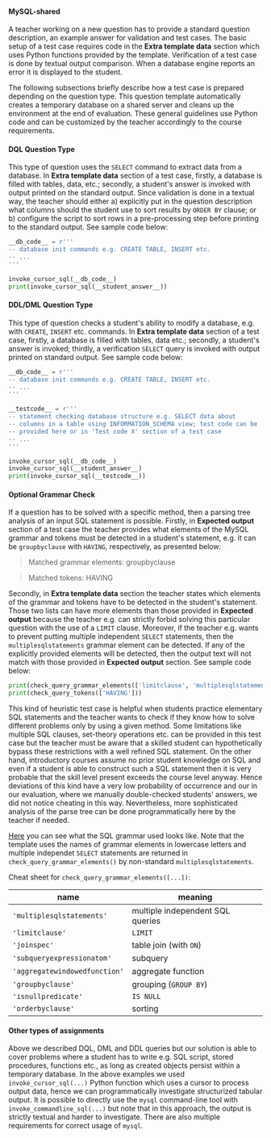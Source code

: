 #### MySQL-shared

A teacher working on a new question has to provide a standard question description, an example answer for validation and test cases. The basic setup of a test case requires code in the **Extra template data** section which uses Python functions provided by the template. Verification of a test case is done by textual output comparison. When a database engine reports an error it is displayed to the student.

The following subsections briefly describe how a test case is prepared depending on the question type. This question template automatically creates a temporary database on a shared server and cleans up the environment at the end of evaluation. These general guidelines use Python code and can be customized by the teacher accordingly to the course requirements.

#### DQL Question Type

This type of question uses the `SELECT` command to extract data from a database. In **Extra template data** section of a test case, firstly, a database is filled with tables, data, etc.; secondly, a student's answer is invoked with output printed on the standard output. Since validation is done in a textual way, the teacher should either a) explicitly put in the question description what columns should the student use to sort results by `ORDER BY` clause; or b) configure the script to sort rows in a pre-processing step before printing to the standard output. See sample code below:

```python
__db_code__ = r'''
-- database init commands e.g. CREATE TABLE, INSERT etc.
-- ...
'''

invoke_cursor_sql(__db_code__)
print(invoke_cursor_sql(__student_answer__))
```

#### DDL/DML Question Type

This type of question checks a student's ability to modify a database, e.g. with `CREATE`, `INSERT` etc. commands. In **Extra template data** section of a test case, firstly, a database is filled with tables, data etc.; secondly, a student's answer is invoked; thirdly, a verification `SELECT` query is invoked with output printed on standard output. See sample code below:

```python
__db_code__ = r'''
-- database init commands e.g. CREATE TABLE, INSERT etc.
-- ...
'''

__testcode__ = r'''
-- statement checking database structure e.g. SELECT data about 
-- columns in a table using INFORMATION_SCHEMA view; test code can be
-- provided here or in 'Test code X' section of a test case
-- ...
'''

invoke_cursor_sql(__db_code__)
invoke_cursor_sql(__student_answer__)
print(invoke_cursor_sql(__testcode__))
```

#### Optional Grammar Check

If a question has to be solved with a specific method, then a parsing tree analysis of an input SQL statement is possible. Firstly, in **Expected output** section of a test case the teacher provides what elements of the MySQL grammar and tokens must be detected in a student's statement, e.g. it can be `groupbyclause` with `HAVING`, respectively, as presented below:

> Matched grammar elements: groupbyclause

> Matched tokens: HAVING

Secondly, in **Extra template data** section the teacher states which elements of the grammar and tokens have to be detected in the student's statement. Those two lists can have more elements than those provided in **Expected output** because the teacher e.g. can strictly forbid solving this particular question with the use of a `LIMIT` clause. Moreover, if the teacher e.g. wants to prevent putting multiple independent `SELECT` statements, then the `multiplesqlstatements` grammar element can be detected. If any of the explicitly provided elements will be detected, then the output text will not match with those provided in **Expected output** section. See sample code below:

```python
print(check_query_grammar_elements(['limitclause', 'multiplesqlstatements', 'groupbyclause']))
print(check_query_tokens(['HAVING']))
```

This kind of heuristic test case is helpful when students practice elementary SQL statements and the teacher wants to check if they know how to solve different problems only by using a given method. Some limitations like multiple SQL clauses, set-theory operations etc. can be provided in this test case but the teacher must be aware that a skilled student can hypothetically bypass these restrictions with a well refined SQL statement. On the other hand, introductory courses assume no prior student knowledge on SQL and even if a student is able to construct such a SQL statement then it is very probable that the skill level present exceeds the course level anyway. Hence deviations of this kind have a very low probability of occurrence and our in our evaluation, where we manually double-checked students' answers, we did not notice cheating in this way. Nevertheless, more sophisticated analysis of the parse tree can be done programmatically here by the teacher if needed.

[Here](https://github.com/antlr/grammars-v4/blob/0120854f3990ccac49047b67bcba17a3cd790ef7/sql/mysql/Positive-Technologies/MySqlParser.g4) you can see what the SQL grammar used looks like. Note that the template uses the names of grammar elements in lowercase letters and multiple independet `SELECT` statements are returned in `check_query_grammar_elements()` by non-standard `multiplesqlstatements`.

Cheat sheet for `check_query_grammar_elements([...])`:

| name | meaning |
| ----- | --------- |
| `'multiplesqlstatements'`       | multiple independent SQL queries |
| `'limitclause'`                 | `LIMIT` |
| `'joinspec'`                    | table join (with `ON`) |
| `'subqueryexpressionatom'`      | subquery |
| `'aggregatewindowedfunction'`   | aggregate function |
| `'groupbyclause'`               | grouping (`GROUP BY`) |
| `'isnullpredicate'`             | `IS NULL` |
| `'orderbyclause'`               | sorting |

#### Other types of assignments

Above we described DQL, DML and DDL queries but our solution is able to cover problems where a student has to write e.g. SQL script, stored procedures, functions etc., as long as created objects persist within a temporary database. In the above examples we used `invoke_cursor_sql(...)` Python function which uses a cursor to process output data, hence we can programmatically investigate structurized tabular output. It is possible to directly use the `mysql` command-line tool with `invoke_commandline_sql(...)` but note that in this approach, the output is strictly textual and harder to investigate. There are also multiple requirements for correct usage of `mysql`.
